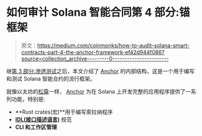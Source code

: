 # 如何审计 Solana 智能合同第 4 部分:锚框架

> 原文：<https://medium.com/coinmonks/how-to-audit-solana-smart-contracts-part-4-the-anchor-framework-ef42d944f086?source=collection_archive---------0----------------------->

继[第 3 部分:渗透测试](/coinmonks/how-to-audit-solana-smart-contracts-part-3-penetration-testing-a315b3bbb2d3)之后，本文介绍了 [Anchor](https://github.com/project-serum/anchor) 的内部结构，这是一个用于编写和测试 Solana 智能合约的流行框架。

就像以太坊的[松露](https://www.trufflesuite.com/)一样， [Anchor](https://github.com/project-serum/anchor) 为在 Solana 上开发完整的应用程序提供了一系列功能，特别是:

*   **Rust crates(宏)**用于编写索拉纳程序
*   [**IDL(接口描述语言)**](https://en.wikipedia.org/wiki/Interface_description_language) 规范
*   **CLI 和工作区管理**